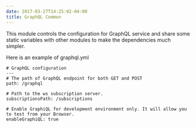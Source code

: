 ```yaml
---
date: 2017-03-27T14:25:02-04:00
title: GraphQL Common
---
```


This module controls the configuration for GraphQL service and share some static variables
with other modules to make the dependencies much simpler. 

Here is an example of graphql.yml

```
# GraphQL configuration
---
# The path of GraphQL endpoint for both GET and POST
path: /graphql

# Path to the ws subscription server.
subscriptionsPath: /subscriptions

# Enable GraphiQL for development environment only. It will allow you to test from your Browser.
enableGraphiQL: true

```
